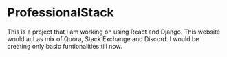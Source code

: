 # ProfessionalStack
This is a project that I am working on using React and Django. This website would act as mix of Quora, Stack Exchange and Discord. I would be creating only basic funtionalities till now.
